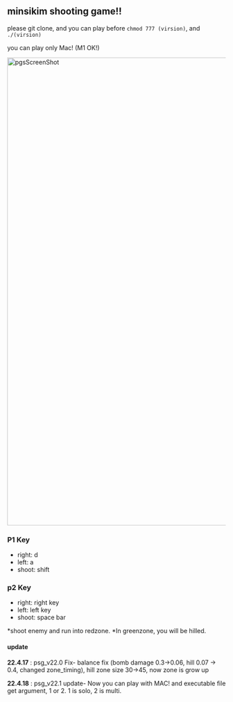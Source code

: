 ## minsikim shooting game!!

please git clone, and you can play before `chmod 777 (virsion)`, and `./(virsion)`

you can play only Mac! (M1 OK!)

<img width="1077" alt="pgsScreenShot" src="https://user-images.githubusercontent.com/74590585/231181813-b9f876db-8c56-4e81-875d-e22b93958d1e.png">


### P1 Key
- right: d
- left: a
- shoot: shift

### p2 Key
- right: right key
- left: left key
- shoot: space bar

*shoot enemy and run into redzone.
*In greenzone, you will be hilled.

#### update

**22.4.17** : psg_v22.0
Fix- balance fix (bomb damage 0.3->0.06, hill 0.07 -> 0.4, changed zone_timing), hill zone size 30->45, now zone is grow up

**22.4.18** : psg_v22.1
update- Now you can play with MAC! and executable file get argument, 1 or 2. 1 is solo, 2 is multi.

